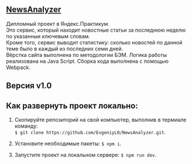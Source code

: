 ## [NewsAnalyzer](https://evgeniyl0.github.io/NewsAnalyzer/)  
Дипломный проект в Яндекс.Практикум.  
Это сервис, который находит новостные статьи за последнюю неделю по указанныи ключевым словам.  
Кроме того, сервис выводит статистику: сколько новостей по данной теме было в каждый из последних семи дней.  
Вёрстка сайта выполнена по методологии БЭМ. Логика работы реализована на Java Script. Сборка кода выполнена с помощью Webpack.
  
## Версия v1.0 
  
## Как развернуть проект локально:  
1. Скопируйте репозиторий на свой компьютер, выполнив в термиале команду:  
`$ git clone https://github.com/EvgeniyL0/NewsAnalyzer.git`.  
  
2. Установите необходимые пакеты: `$ npm i`.  
  
3. Запустите проект на локальном сервере: `$ npm run dev`.